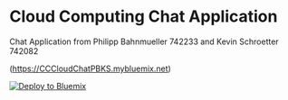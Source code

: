 # Cloud Computing Chat Application

Chat Application from Philipp Bahnmueller 742233 and Kevin Schroetter 742082

(https://CCCloudChatPBKS.mybluemix.net)

[![Deploy to Bluemix](https://bluemix.net/deploy/button.png)](https://bluemix.net/deploy?repository=https://github.com/KevinSchroetter/CCCloudChatPBKS/Exercise2)
